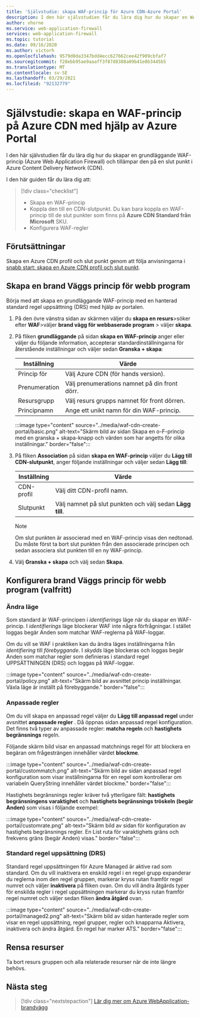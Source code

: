 ```yaml
---
title: 'Självstudie: skapa WAF-princip för Azure CDN-Azure Portal'
description: I den här självstudien får du lära dig hur du skapar en WAF-princip (Web Application Firewall) på Azure CDN med hjälp av Azure Portal.
author: vhorne
ms.service: web-application-firewall
services: web-application-firewall
ms.topic: tutorial
ms.date: 09/16/2020
ms.author: victorh
ms.openlocfilehash: 9579d0da3347bdd4ecc627662cee42f909cbfaf7
ms.sourcegitcommit: f28ebb95ae9aaaff3f87d8388a09b41e0b3445b5
ms.translationtype: MT
ms.contentlocale: sv-SE
ms.lasthandoff: 03/29/2021
ms.locfileid: "92132779"
---
```

# <a name="tutorial-create-a-waf-policy-on-azure-cdn-using-the-azure-portal"></a>Självstudie: skapa en WAF-princip på Azure CDN med hjälp av Azure Portal

I den här självstudien får du lära dig hur du skapar en grundläggande WAF-princip (Azure Web Application Firewall) och tillämpar den på en slut punkt i Azure Content Delivery Network (CDN).

I den här guiden får du lära dig att:

> [!div class="checklist"]
> * Skapa en WAF-princip
> * Koppla den till en CDN-slutpunkt. Du kan bara koppla en WAF-princip till de slut punkter som finns på **Azure CDN Standard från Microsoft** SKU.
> * Konfigurera WAF-regler

## <a name="prerequisites"></a>Förutsättningar

Skapa en Azure CDN profil och slut punkt genom att följa anvisningarna i [snabb start: skapa en Azure CDN profil och slut punkt](../../cdn/cdn-create-new-endpoint.md). 

## <a name="create-a-web-application-firewall-policy"></a>Skapa en brand Väggs princip för webb program

Börja med att skapa en grundläggande WAF-princip med en hanterad standard regel uppsättning (DRS) med hjälp av portalen.

1. På den övre vänstra sidan av skärmen väljer du **skapa en resurs**>söker efter **WAF**>väljer **brand vägg för webbaserade program** > väljer **skapa**.
2. På fliken **grundläggande** på sidan **skapa en WAF-princip** anger eller väljer du följande information, accepterar standardinställningarna för återstående inställningar och väljer sedan **Granska + skapa**:

    | Inställning                 | Värde                                              |
    | ---                     | ---                                                |
    | Princip för            |Välj Azure CDN (för hands version).|
    | Prenumeration            |Välj prenumerations namnet på din front dörr.|
    | Resursgrupp          |Välj resurs grupps namnet för front dörren.|
    | Principnamn             |Ange ett unikt namn för din WAF-princip.|

   :::image type="content" source="../media/waf-cdn-create-portal/basic.png" alt-text="Skärm bild av sidan Skapa en o-F-princip med en granska + skapa-knapp och värden som har angetts för olika inställningar." border="false":::

3. På fliken **Association** på sidan **skapa en WAF-princip** väljer du **Lägg till CDN-slutpunkt**, anger följande inställningar och väljer sedan **Lägg till**:

    | Inställning                 | Värde                                              |
    | ---                     | ---                                                |
    | CDN-profil              | Välj ditt CDN-profil namn.|
    | Slutpunkt           | Välj namnet på slut punkten och välj sedan **Lägg till**.|
    
    > [!NOTE]
    > Om slut punkten är associerad med en WAF-princip visas den nedtonad. Du måste först ta bort slut punkten från den associerade principen och sedan associera slut punkten till en ny WAF-princip.
1. Välj **Granska + skapa** och välj sedan **Skapa**.

## <a name="configure-web-application-firewall-policy-optional"></a>Konfigurera brand Väggs princip för webb program (valfritt)

### <a name="change-mode"></a>Ändra läge

Som standard är WAF-principen i *identifierings* läge när du skapar en WAF-princip. I *identifierings* läge blockerar WAF inte några förfrågningar. I stället loggas begär Anden som matchar WAF-reglerna på WAF-loggar.

Om du vill se WAF i praktiken kan du ändra läges inställningarna från *identifiering* till *förebyggande*. I *skydds* läge blockeras och loggas begär Anden som matchar regler som definieras i standard regel UPPSÄTTNINGEN (DRS) och loggas på WAF-loggar.

 :::image type="content" source="../media/waf-cdn-create-portal/policy.png" alt-text="Skärm bild av avsnittet princip inställningar. Växla läge är inställt på förebyggande." border="false":::

### <a name="custom-rules"></a>Anpassade regler

Om du vill skapa en anpassad regel väljer du **Lägg till anpassad regel** under avsnittet **anpassade regler** . Då öppnas sidan anpassad regel konfiguration. Det finns två typer av anpassade regler: **matcha regeln** och **hastighets begränsnings** regeln.

Följande skärm bild visar en anpassad matchnings regel för att blockera en begäran om frågesträngen innehåller värdet **blockme**.

:::image type="content" source="../media/waf-cdn-create-portal/custommatch.png" alt-text="Skärm bild av sidan anpassad regel konfiguration som visar inställningarna för en regel som kontrollerar om variabeln QueryString innehåller värdet blockme." border="false":::

Hastighets begränsnings regler kräver två ytterligare fält: **hastighets begränsningens varaktighet** och **hastighets begränsnings tröskeln (begär Anden)** som visas i följande exempel:

:::image type="content" source="../media/waf-cdn-create-portal/customrate.png" alt-text="Skärm bild av sidan för konfiguration av hastighets begränsnings regler. En List ruta för varaktighets gräns och frekvens gräns (begär Anden) visas." border="false":::

### <a name="default-rule-set-drs"></a>Standard regel uppsättning (DRS)

Standard regel uppsättningen för Azure Managed är aktive rad som standard. Om du vill inaktivera en enskild regel i en regel grupp expanderar du reglerna inom den regel gruppen, markerar kryss rutan framför regel numret och väljer **inaktivera** på fliken ovan. Om du vill ändra åtgärds typer för enskilda regler i regel uppsättningen markerar du kryss rutan framför regel numret och väljer sedan fliken **ändra åtgärd** ovan.

 :::image type="content" source="../media/waf-cdn-create-portal/managed2.png" alt-text="Skärm bild av sidan hanterade regler som visar en regel uppsättning, regel grupper, regler och knapparna Aktivera, inaktivera och ändra åtgärd. En regel har marker ATS." border="false":::

## <a name="clean-up-resources"></a>Rensa resurser

Ta bort resurs gruppen och alla relaterade resurser när de inte längre behövs.


## <a name="next-steps"></a>Nästa steg

> [!div class="nextstepaction"]
> [Lär dig mer om Azure WebApplication-brandvägg](../overview.md)

